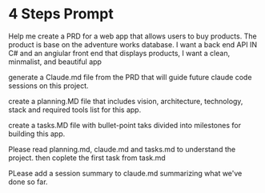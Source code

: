# 4 Steps Prompt
Help me create a PRD for a web app that allows users to buy products. The product is base on the adventure works database. I want a back end API IN C# and an angiular front end that displays products, I want a clean, minmalist, and beautiful app

generate a Claude.md file from the PRD that will guide future claude code sessions on this project.

create a planning.MD file that includes vision, architecture, technology, stack and required tools list for this app.

create a tasks.MD file with bullet-point taks divided into milestones for building this app.

Please read planning.md, claude.md and tasks.md to understand the project. then coplete the first task from task.md

PLease add a session summary to claude.md summarizing what we've done so far.
